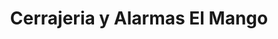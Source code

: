 ---
title: "Cerrajeria y Alarmas El Mango"
url: /zacatecoluca/cerrajeria-y-alarmas-el-mango/
shop: reparación de automóviles
---